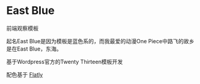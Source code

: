 # East Blue

前端观察模板

起名East Blue是因为模板是蓝色系的，而我最爱的动漫One Piece中路飞的故乡是在East Blue，东海。

基于Wordpress官方的Twenty Thirteen模板开发

配色基于 [Flatly](http://bootswatch.com/flatly/)